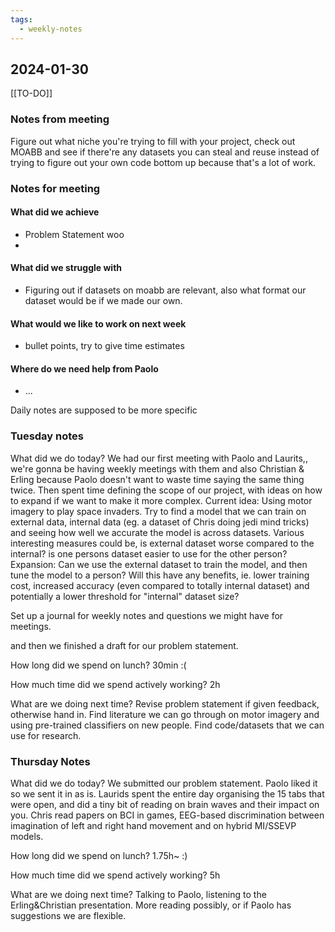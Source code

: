 ```yaml
---
tags:
  - weekly-notes
---
```

## 2024-01-30
[[TO-DO]]
### Notes from meeting
Figure out what niche you're trying to fill with your project, check out MOABB and see if there're any datasets you can steal and reuse instead of trying to figure out your own code bottom up because that's a lot of work.

### Notes for meeting
#### What did we achieve
* Problem Statement woo
* 
#### What did we struggle with
* Figuring out if datasets on moabb are relevant, also what format our dataset would be if we made our own.

#### What would we like to work on next week
* bullet points, try to give time estimates

#### Where do we need help from Paolo
* ...


Daily notes are supposed to be more specific
### Tuesday notes
What did we do today?
We had our first meeting with Paolo and Laurits,, we're gonna be having weekly meetings with them and also Christian & Erling because Paolo doesn't want to waste time saying the same thing twice.
Then spent time defining the scope of our project, with ideas on how to expand if we want to make it more complex.
Current idea: Using motor imagery to play space invaders. Try to find a model that we can train on external data, internal data (eg. a dataset of Chris doing jedi mind tricks) and seeing how well we accurate the model is across datasets. Various interesting measures could be, is external dataset worse compared to the internal? is one persons dataset easier to use for the other person? 
Expansion: Can we use the external dataset to train the model, and then tune the model to a person? Will this have any benefits, ie. lower training cost, increased accuracy (even compared to totally internal dataset) and potentially a lower threshold for "internal" dataset size?

Set up a journal for weekly notes and questions we might have for meetings.

and then we finished a draft for our problem statement.

How long did we spend on lunch?
30min :(

How much time did we spend actively working?
2h

What are we doing next time?
Revise problem statement if given feedback, otherwise hand in. 
Find literature we can go through on motor imagery and using pre-trained classifiers on new people.
Find code/datasets that we can use for research.

### Thursday Notes
What did we do today?
We submitted our problem statement. Paolo liked it so we sent it in as is. 
Laurids spent the entire day organising the 15 tabs that were open, and did a tiny bit of reading on brain waves and their impact on you.
Chris read papers on BCI in games, EEG-based discrimination between imagination of left and right hand movement and on hybrid MI/SSEVP models. 

How long did we spend on lunch?
1.75h~ :)

How much time did we spend actively working?
5h

What are we doing next time?
Talking to Paolo, listening to the Erling&Christian presentation. 
More reading possibly, or if Paolo has suggestions we are flexible.